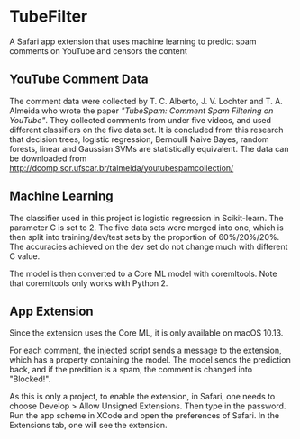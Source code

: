 # TubeFilter
A Safari app extension that uses machine learning to predict spam comments on YouTube and censors the content

## YouTube Comment Data
The comment data were collected by T. C. Alberto, J. V. Lochter and T. A. Almeida who wrote the paper _"TubeSpam: Comment Spam Filtering on YouTube"_. They collected comments from under five videos, and used different classifiers on the five data set. It is concluded from this research that decision trees, logistic regression, Bernoulli Naive Bayes, random forests, linear and Gaussian SVMs are statistically equivalent. The data can be downloaded from <http://dcomp.sor.ufscar.br/talmeida/youtubespamcollection/>

## Machine Learning
The classifier used in this project is logistic regression in Scikit-learn. The parameter C is set to 2. The five data sets were merged into one, which is then split into training/dev/test sets by the proportion of 60%/20%/20%. The accuracies achieved on the dev set do not change much with different C value.

The model is then converted to a Core ML model with coremltools. Note that coremltools only works with Python 2.

## App Extension
Since the extension uses the Core ML, it is only available on macOS 10.13.

For each comment, the injected script sends a message to the extension, which has a property containing the model. The model sends the prediction back, and if the predition is a spam, the comment is changed into "Blocked!".

As this is only a project, to enable the extension, in Safari, one needs to choose Develop > Allow Unsigned Extensions. Then type in the password. Run the app scheme in XCode and open the preferences of Safari. In the Extensions tab, one will see the extension.
